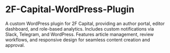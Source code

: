 # 2F-Capital-WordPress-Plugin
A custom WordPress plugin for 2F Capital, providing an author portal, editor dashboard, and role-based analytics. Includes custom notifications via Slack, Telegram, and WordPress. Features article management, review workflows, and responsive design for seamless content creation and approval.
